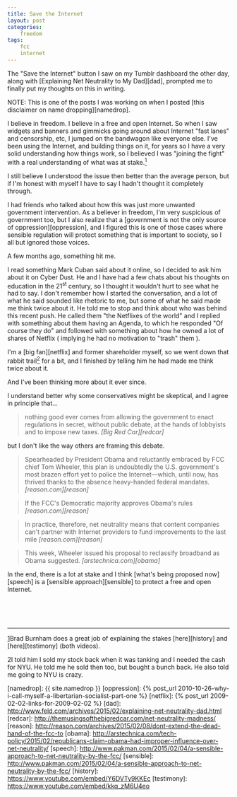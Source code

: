 ```yaml
---
title: Save the Internet
layout: post
categories:
    freedom
tags:
    fcc
    internet
---
```

The "Save the Internet" button I saw on my Tumblr dashboard the other day, along with [Explaining Net Neutrality to My Dad][dad], prompted me to finally put my thoughts on this in writing.

NOTE: This is one of the posts I was working on when I posted [this disclaimer on name dropping][namedrop]. 

I believe in freedom. I believe in a free and open Internet. So when I saw widgets and banners and gimmicks going around about Internet "fast lanes" and censorship, etc, I jumped on the bandwagon like everyone else. I've been using the Internet, and building things on it, for years so I have a very solid understanding how things work, so I believed I was "joining the fight" with a real understanding of what was at stake.<a href="#1"><sup>1</sup></a>

I still believe I understood the issue then better than the average person, but if I'm honest with myself I have to say I hadn't thought it completely through.

I had friends who talked about how this was just more unwanted government intervention. As a believer in freedom, I'm very suspicious of government too, but I also realize that a [government is not the only source of oppression][oppression], and I figured this is one of those cases where sensible regulation will protect something that is important to society, so I all but ignored those voices.

A few months ago, something hit me.

I read something Mark Cuban said about it online, so I decided to ask him about it on Cyber Dust. He and I have had a few chats about his thoughts on education in the 21<sup>st</sup> century, so I thought it wouldn't hurt to see what he had to say. I don't remember how I started the conversation, and a lot of what he said sounded like rhetoric to me, but some of what he said made me think twice about it. He told me to stop and think about who was behind this recent push. He called them "the Netflixes of the world" and I replied with something about them having an Agenda, to which he responded "Of course they do" and followed with something about how he owned a lot of shares of Netflix ( implying he had no motivation to "trash" them ).

I'm a [big fan][netflix] and former shareholder myself, so we went down that 
rabbit trail<a href="#2"><sup>2</sup></a> for a bit, and I finished by telling him he had made me think twice about it.

And I've been thinking more about it ever since.

I understand better why some conservatives might be skeptical, and I agree in principle that...

>nothing good ever comes from allowing the government to enact regulations in secret, without public debate, at the hands of lobbyists and to impose new taxes. <cite>[Big Red Car][redcar]</cite>

but I don't like the way others are framing this debate.

>Spearheaded by President Obama and reluctantly embraced by FCC chief Tom Wheeler, this plan is undoubtedly the U.S. government's most brazen effort yet to police the Internet—which, until now, has thrived thanks to the absence heavy-handed federal mandates. <cite>[reason.com][reason]</cite>

>If the FCC's Democratic majority approves Obama's rules <cite>[reason.com][reason]</cite>

>In practice, therefore, net neutrality means that content companies can't partner with Internet providers to fund improvements to the last mile <cite>[reason.com][reason]</cite>

>This week, Wheeler issued his proposal to reclassify broadband as Obama suggested. <cite>[arstechnica.com][obama]</cite>

In the end, there is a lot at stake and I think [what's being proposed now][speech] is a [sensible approach][sensible] to protect a free and open Internet.

<br/>
<br/>
<br/>

---------------------

<a href="stakes">1</a>Brad Burnham does a great job of explaining the stakes [here][history] and [here][testimony] (both videos).

<a name="tangent">2</a>I told him I sold my stock back when it was tanking and I needed the cash for NYU. He told me he sold then too, but bought a bunch back. He also told me going to NYU is crazy.

[namedrop]: {{ site.namedrop }}
[oppression]: {% post_url 2010-10-26-why-i-call-myself-a-libertarian-socialist-part-one %}
[netflix]: {% post_url 2009-02-02-links-for-2009-02-02 %}
[dad]: http://www.feld.com/archives/2015/02/explaining-net-neutrality-dad.html
[redcar]: http://themusingsofthebigredcar.com/net-neutrality-madness/
[reason]: http://reason.com/archives/2015/02/08/dont-extend-the-dead-hand-of-the-fcc-to
[obama]: http://arstechnica.com/tech-policy/2015/02/republicans-claim-obama-had-improper-influence-over-net-neutrality/
[speech]: http://www.pakman.com/2015/02/04/a-sensible-approach-to-net-neutrality-by-the-fcc/
[sensible]: http://www.pakman.com/2015/02/04/a-sensible-approach-to-net-neutrality-by-the-fcc/
[history]: https://www.youtube.com/embed/Y6DVTy9KKEc 
[testimony]: https://www.youtube.com/embed/kkq_zM6U4eo

